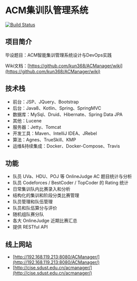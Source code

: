 # ACM集训队管理系统

[![Build Status](https://travis-ci.org/kun368/ACManager.svg?branch=master)](https://travis-ci.org/kun368/ACManager)

## 项目简介

毕设题目：ACM智能集训管理系统设计与DevOps实践

Wiki文档：[https://github.com/kun368/ACManager/wiki](https://github.com/kun368/ACManager/wiki)

## 技术栈

- 前台：JSP、JQuery、Bootstrap
- 后台：Java8、Kotlin、Spring、SpringMVC
- 数据库：MySql、Druid、Hibernate、Spring Data JPA
- 其他：Lucene
- 服务器：Jetty、Tomcat
- 开发工具：Maven、IntelliJ IDEA、JRebel
- 算法：Agnes、TrueSkill、KMP
- 运维&持续集成：Docker、Docker-Compose、Travis

## 功能

- 队员 UVa、HDU、POJ 等 OnlineJudge AC 题目统计与分析
- 队员 Codeforces / BestCoder / TopCoder 的 Rating 统计
- 日常集训队内比赛录入和分析
- 结构化的集训和阶段分类比赛管理
- 队员管理和队伍管理
- 队员和队伍算分与评价
- 随机组队赛分队
- 各大 OnlineJudge 近期比赛汇总
- 提供 RESTful API

## 线上网站

- [http://192.168.119.213:8080/ACManager/](http://192.168.119.213:8080/ACManager/)
- [http://cise.sdust.edu.cn/acmanager/](http://cise.sdust.edu.cn/acmanager/)
